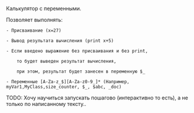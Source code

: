 Калькулятор с переменными.

Позволяет выполнять:

	- Присваивание (x=27)

	- Вывод результата вычисления (print x+5)

	- Если введено выражение без присваивания и без print,

		то будет выведен результат вычисления, 

		при этом, результат будет занесен в переменную $_

	- Переменные [A-Za-z_$][A-Za-z0-9_]* (Например, myVar1,MyClass,size_counter, $_, $abc, _doc)


TODO: 
	Хочу научиться запускать пошагово (интерактивно то есть), а не только по написанному тексту..

